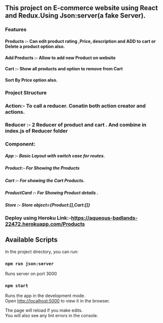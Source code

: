 ## This project on E-commerce website using React and Redux.Using Json:server(a fake Server).
### Features
#### Products :- Can edit product rating ,Price, description and ADD to cart or Delete a product option also.         
#### Add Products :- Allow to add new Product on website
#### Cart :- Show all products and option to remove from Cart
#### Sort By Price option also.

### Project Structure

### Action:- To call a reducer. Conatin both action creator and actions.

### Reducer :- 2 Reducer of product and cart . And combine in index.js of Reducer folder

### Component:
   #####  App :- Basic Layout with switch case for routes.
   #####  Product:- For Showing the Products
   #####  Cart :- For showing the Cart Products.
   #####  ProductCard :- For Showing Product details .

##### Store :- Store object={Product:[],Cart:[]}

### Deploy using Heroku Link:-https://aqueous-badlands-22472.herokuapp.com/Products
                
## Available Scripts

In the project directory, you can run:

### `npm run json:server`
Runs server on port 3000

### `npm start`

Runs the app in the development mode.<br />
Open [http://localhost:5000](http://localhost:3000) to view it in the browser.

The page will reload if you make edits.<br />
You will also see any lint errors in the console.

